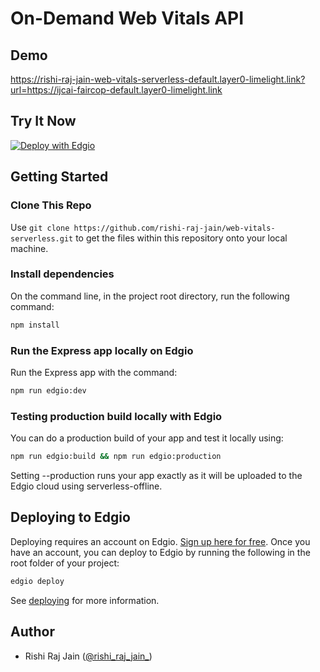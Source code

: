 # On-Demand Web Vitals API

## Demo

https://rishi-raj-jain-web-vitals-serverless-default.layer0-limelight.link?url=https://ijcai-faircop-default.layer0-limelight.link

## Try It Now

[![Deploy with Edgio](https://docs.edg.io/button.svg)](https://app.layer0.co/deploy?repo=https://github.com/rishi-raj-jain/web-vitals-serverless)

## Getting Started

### Clone This Repo

Use `git clone https://github.com/rishi-raj-jain/web-vitals-serverless.git` to get the files within this repository onto your local machine.

### Install dependencies

On the command line, in the project root directory, run the following command:

```bash
npm install
```

### Run the Express app locally on Edgio

Run the Express app with the command:

```bash
npm run edgio:dev
```

### Testing production build locally with Edgio

You can do a production build of your app and test it locally using:

```bash
npm run edgio:build && npm run edgio:production
```

Setting --production runs your app exactly as it will be uploaded to the Edgio cloud using serverless-offline.

## Deploying to Edgio

Deploying requires an account on Edgio. [Sign up here for free](https://app.layer0.co/signup). Once you have an account, you can deploy to Edgio by running the following in the root folder of your project:

```bash
edgio deploy
```

See [deploying](https://docs.edg.io/guides/deploying) for more information.

## Author

- Rishi Raj Jain ([@rishi_raj_jain_](https://twitter.com/rishi_raj_jain_))
